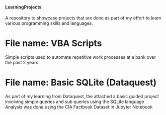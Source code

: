 #### LearningProjects
A repository to showcase projects that are done as part of my effort to learn various programming skills and languages.
# File name: VBA Scripts
Simple scripts used to automate repetitive work processes at a bank over the past 2 years

# File name: Basic SQLite (Dataquest)
As part of my learning from Dataquest, the attached a basic guided project involving simple queries and sub queries using the SQLite language
Analysis was done using the CIA Factbook Dataset in Jupyter Notebook
